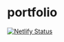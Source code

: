 # portfolio

[![Netlify Status](https://api.netlify.com/api/v1/badges/68521f38-b8a9-407a-ac04-199c55a215b5/deploy-status)](https://app.netlify.com/sites/shivam-portfoli/deploys)
